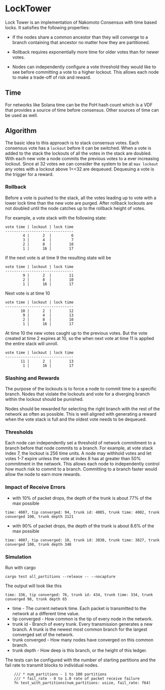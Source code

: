# LockTower

Lock Tower is an implementation of Nakomoto Consensus with time based locks. It satisfies the following properties:

* If the nodes share a common ancestor than they will converge to a branch containing that ancestor no matter how they are partitioned.

* Rollback requires exponentially more time for older votes than for newer votes.

* Nodes can independently configure a vote threshold they would like to see before committing a vote to a higher lockout.  This allows each node to make a trade-off of risk and reward.

## Time

For networks like Solana time can be the PoH hash count which is a VDF that provides a source of time before consensus. Other sources of time can be used as well.

## Algorithm

The basic idea to this approach is to stack consensus votes.  Each consensus vote has a `lockout` before it can be switched.  When a vote is added to the stack the lockouts of all the votes in the stack are doubled.  With each new vote a node commits the previous votes to a ever increasing lockout.  Since at 32 votes we can consider the system to be at `max lockout` any votes with a lockout above 1<<32 are dequeued.  Dequeuing a vote is the trigger for a reward.


### Rollback

Before a vote is pushed to the stack, all the votes leading up to vote with a lower lock time than the new vote are purged.  After rollback lockouts are not doubled until the node catches up to the rollback height of votes.

For example, a vote stack with the following state:
```
vote time | lockout | lock time
-------------------------------
        4 |      2  |         6
        3 |      4  |         7
        2 |      8  |        10
        1 |      16 |        17
```
If the next vote is at time 9 the resulting state will be
```
vote time | lockout | lock time
-------------------------------
        9 |      2  |        11
        2 |      8  |        10
        1 |      16 |        17
```                              
Next vote is at time 10
```
vote time | lockout | lock time
-------------------------------
       10 |      2  |        12
        9 |      4  |        13
        2 |      8  |        10
        1 |      16 |        17
```                               
At time 10 the new votes caught up to the previous votes.  But the vote created at time 2 expires at 10, so the when next vote at time 11 is applied the entire stack will unroll.

```
vote time | lockout | lock time
-------------------------------
       11 |      2  |        13
        1 |      16 |        17
```                                

### Slashing and Rewards

The purpose of the lockouts is to force a node to commit time to a specific branch.  Nodes that violate the lockouts and vote for a diverging branch within the lockout should be punished.

Nodes should be rewarded for selecting the right branch with the rest of the network as often as possible.  This is well aligned with generating a reward when the vote stack is full and the oldest vote needs to be dequeued.
 
### Thresholds

Each node can independently set a threshold of network commitment to a branch before that node commits to a branch.  For example, at vote stack index 7, the lockout is 256 time units.  A node may withhold votes and let votes 1-7 expire unless the vote at index 8 has at greater than 50% commitment in the network.  This allows each node to independently control how much risk to commit to a branch.  Committing to a branch faster would allow the node to earn more rewards.

### Impact of Receive Errors

* with 10% of packet drops, the depth of the trunk is about 77% of the max possible
```
time: 4007, tip converged: 94, trunk id: 4005, trunk time: 4002, trunk converged 100, trunk depth 3121
```
* with 90% of packet drops, the depth of the trunk is about 8.6% of the max possible
```
time: 4007, tip converged: 10, trunk id: 3830, trunk time: 3827, trunk converged 100, trunk depth 348
```

### Simulation
Run with cargo

```
cargo test all_partitions --release -- --nocapture
```

The output will look like this
```
time: 336, tip converged: 76, trunk id: 434, trunk time: 334, trunk converged 98, trunk depth 65
```
* time - The current network time.  Each packet is transmitted to the network at a different time value.
* tip converged - How common is the tip of every node in the network.
* trunk id - Branch of every trunk.  Every transmission generates a new branch.  A trunk is the newest most common branch for the largest converged set of the network.
* trunk converged - How many nodes have converged on this common branch.
* trunk depth - How deep is this branch, or the height of this ledger.

The tests can be configured with the number of starting partitions and the fail rate to transmit blocks to individual nodes.
```
    /// * num_partitions - 1 to 100 partitions
    /// * fail_rate - 0 to 1.0 rate of packet receive failure
    fn test_with_partitions(num_partitions: usize, fail_rate: f64)
```

